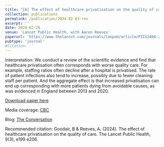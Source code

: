 ```yaml
---
title: "[6] The effect of healthcare privatisation on the quality of care"
collection: publications
permalink: /publication/2024-02-03-rev
excerpt: ''
date: 2024-02-28
venue: 'Lancet Public Health, with Aaron Reeves'
paperurl: 'https://www.thelancet.com/journals/lanpub/article/PIIS2468-2667(24)00003-3/fulltext'
pubtype: 'journal'
#citation: ''
---
```

Interpretation: We conduct a review of the scientific evidence and find that healthcare privatisation often corresponds with worse quality care. For example, staffing ratios often decline after a hospital is privatised. The rate of patient infections also tend to increase, possibly due to fewer cleaning staff per patient. And the aggregate effect is that increased privatisation can end up corresponding with more patients dying from avoidable causes, as was evidenced in England between 2013 and 2020.

[Download paper here](https://www.thelancet.com/journals/lanpub/article/PIIS2468-2667(24)00003-3/fulltext)

Media coverage: [CBC](https://www.cbc.ca/player/play/2312964163827)

Blog: [The Conversation](https://theconversation.com/hospital-privatisation-is-linked-with-worse-quality-care-for-patients-new-research-224660)

Recommended citation: Goodair, B & Reeves, A. (2024). The effect of healthcare privatisation on the quality of care. The Lancet Public Health, 9(3), e199 e206.



